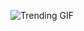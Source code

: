 ![Trending GIF](https://media0.giphy.com/media/v1.Y2lkPThiYjIxNzcyOWlwMHA1ejhsemwyYjA2ejZvamdydzB1b2Z0aTl5aDVidmZzdGVmdCZlcD12MV9naWZzX3NlYXJjaCZjdD1n/wQAbcl6iDnawokpLj9/giphy.gif)
